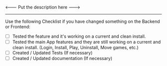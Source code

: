 <--- Put the description here --->


-------------------------------------------------------------
Use the following Checklist if you have changed something on the Backend or Frontend:

- [ ] Tested the feature and it's working on a current and clean install.
- [ ] Tested the main App features and they are still working on a current and clean install. (Login, Install, Play, Uninstall, Move games, etc.)
- [ ] Created / Updated Tests (If necessary)
- [ ] Created / Updated documentation (If necessary)
